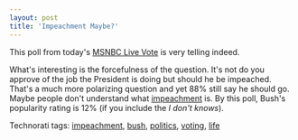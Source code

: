 ```yaml
---
layout: post  
title: 'Impeachment Maybe?'
---
```

This poll from today's [MSNBC Live Vote](http://www.msnbc.msn.com/id/10562904/) is very telling indeed.

What's interesting is the forcefulness of the question. It's not do you approve of the job the President is doing but should he be impeached. That's a much more polarizing question and yet 88% still say he should go. Maybe people don't understand what [impeachment](http://en.wikipedia.org/wiki/Impeachment) is. By this poll, Bush's popularity rating is 12% (if you include the _I don't knows_). 

Technorati tags: [impeachment](http://technorati.com/tags/impeachment), [bush](http://technorati.com/tags/bush), [politics](http://technorati.com/tags/politics), [voting](http://technorati.com/tags/voting), [life](http://technorati.com/tags/life)
